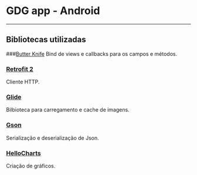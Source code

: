 # GDG app - Android



---
## Bibliotecas utilizadas
###[Butter Knife](http://jakewharton.github.io/butterknife)
Bind de views e callbacks para os campos e métodos.

### [Retrofit 2](http://square.github.io/retrofit)
Cliente HTTP.


### [Glide](https://github.com/bumptech/glide)
Bilbioteca para carregamento e cache de imagens.

### [Gson](https://github.com/google/gson)
Serialização e deserialização de Json.

### [HelloCharts](https://github.com/lecho/hellocharts-android)
Criação de gráficos.
